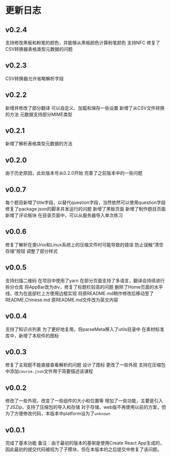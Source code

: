 # 更新日志
## v0.2.4
支持修改黑板和粉笔的颜色，并能够从黑板颜色计算粉笔颜色
支持NFC
修复了CSV转换器表格类型元数据的问题
## v0.2.3
CSV转换器允许省略解析字段
## v0.2.2
新增并修改了部分翻译
可以自定义、加载和保存一些设置
新增了从CSV文件转换的方法
元数据支持部分MIME类型
## v0.2.1
新增了解析表格类型元数据的方法
## v0.2.0
由于历史原因，此处版本号从0.2.0开始
完善了之前版本中的一些问题
## v0.0.7
每个题目新增了title字段，以替代question字段，当然依然可以使用question字段
修复了package.json的脚本并发运行的问题
新增了黑板页面
新增了制作题目页面
新增了评论板块
在目录页面中，可以从服务器导入单次练习
## v0.0.6
修复了解析在类Unix和Linux系统上的压缩文件时可能导致的错误
防止误触“清空存储”按钮
调整了部分样式
## v0.0.5
支持扫描二维码
在项目中使用了yarn
在部分页面支持了多语言，翻译会持续进行
拆分仓库
将AppBar改为div，修复了标题栏较高的问题
删除了Home页面的水平线，改为在底部栏上方使用边框实现
将原README.md稍作修改后移动至了README.Chinese.md
原README.md文件改为英文内容
## v0.0.4
支持了知识点列表
为了更好地复用，将parseMeta移入了utils目录中
在素材标准库中，新增了本软件的图标
## v0.0.3
修复了主观题不能直接查看解析的问题
设计了图标
更改了一些外观
支持在压缩包中添加`course.json`文件用于简要描述该课程
## v0.0.2
修改了一些外观，改变了一些组件的大小和位置等
增加了一些功能，主要是引入了JSZip，支持了压缩包的导入和存储
对于存储，web版不再使用以前的方案，但为了方便修改代码，本版本中platform设为了`unknown`
## v0.0.1
完成了基本功能
备注：由于最初的版本的基架是使用Create React App生成的，因此最初的提交代码被视为了子模块，但在本版本的之后提交中修复了该问题。
